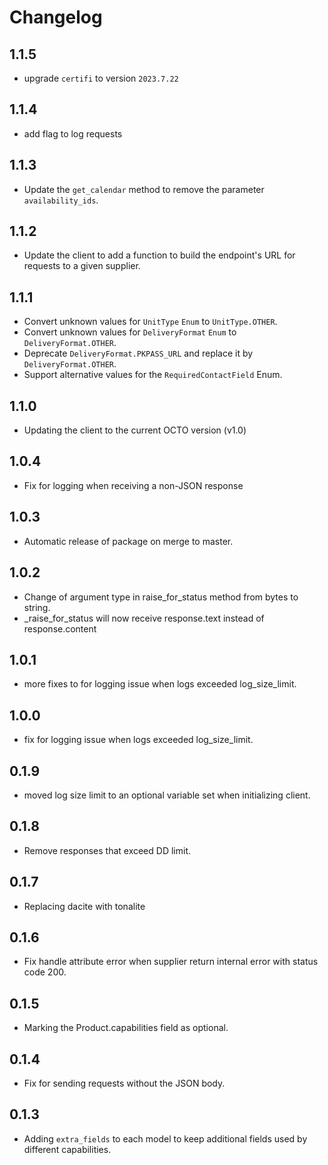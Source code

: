 # Changelog

## 1.1.5

- upgrade `certifi` to version `2023.7.22`

## 1.1.4

- add flag to log requests

## 1.1.3

- Update the `get_calendar` method to remove the parameter `availability_ids`.

## 1.1.2

- Update the client to add a function to build the endpoint's URL for requests to a given supplier.

## 1.1.1

- Convert unknown values for `UnitType` `Enum` to `UnitType.OTHER`.
- Convert unknown values for `DeliveryFormat` `Enum` to `DeliveryFormat.OTHER`.
- Deprecate `DeliveryFormat.PKPASS_URL` and replace it by `DeliveryFormat.OTHER`.
- Support alternative values for the `RequiredContactField` Enum.

## 1.1.0

- Updating the client to the current OCTO version (v1.0)

## 1.0.4

- Fix for logging when receiving a non-JSON response

## 1.0.3

- Automatic release of package on merge to master.

## 1.0.2

- Change of argument type in raise_for_status method from bytes to string.
- _raise_for_status will now receive response.text instead of response.content

## 1.0.1

- more fixes to for logging issue when logs exceeded log_size_limit.

## 1.0.0

- fix for logging issue when logs exceeded log_size_limit.

## 0.1.9

- moved log size limit to an optional variable set when initializing client.

## 0.1.8

- Remove responses that exceed DD limit.

## 0.1.7

- Replacing dacite with tonalite

## 0.1.6

- Fix handle attribute error when supplier return internal error with status code 200.

## 0.1.5

- Marking the Product.capabilities field as optional.


## 0.1.4

- Fix for sending requests without the JSON body.

## 0.1.3

- Adding `extra_fields` to each model to keep additional fields used by different capabilities.
